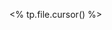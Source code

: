 <label for="sn-<% tp.file.cursor() %>" class="sidenote-toggle sidenote-number"></label>
<span class="sidenote"><% tp.file.cursor() %></span>
